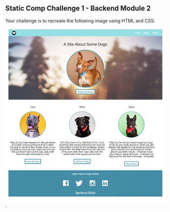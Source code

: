 ## Static Comp Challenge 1 - Backend Module 2

Your challenge is to recreate the following image using HTML and CSS:

![this](dog-party-spec.png).

